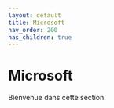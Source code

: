 ```yaml
---
layout: default
title: Microsoft
nav_order: 200
has_children: true
---
```


# Microsoft

Bienvenue dans cette section.

